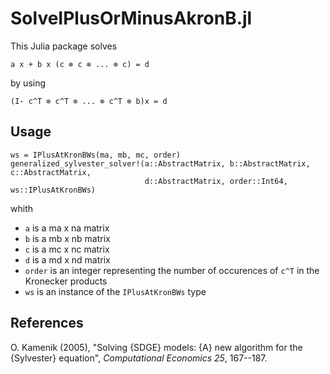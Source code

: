 # SolveIPlusOrMinusAkronB.jl

This Julia package solves
```
a x + b x (c ⊗ c ⊗ ... ⊗ c) = d
```
by using
```
(I- c^T ⊗ c^T ⊗ ... ⊗ c^T ⊗ b)x = d
```
## Usage

```
ws = IPlusAtKronBWs(ma, mb, mc, order)
generalized_sylvester_solver!(a::AbstractMatrix, b::AbstractMatrix, c::AbstractMatrix,
                              d::AbstractMatrix, order::Int64, ws::IPlusAtKronBWs)
```
whith
 - `a` is a ma x na matrix
 - `b` is a mb x nb matrix
 - `c` is a mc x nc matrix
 - `d` is a md x nd matrix
 - `order` is an integer representing the number of occurences of `c^T` in the Kronecker products
 - `ws` is an instance of the `IPlusAtKronBWs` type   

## References
O. Kamenik (2005), "Solving {SDGE} models: {A} new algorithm for the {Sylvester}
  equation", <i>Computational Economics 25</i>, 167--187.
